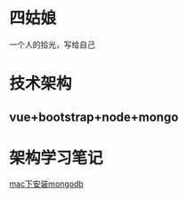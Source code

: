 # 四姑娘
一个人的拾光，写给自己
# 技术架构
## vue+bootstrap+node+mongo
# 架构学习笔记
<a href="http://yijiebuyi.com/blog/b6a3f4a726b9c0454e28156dcc96c342.html" target="_blank">mac下安装mongodb</a>
